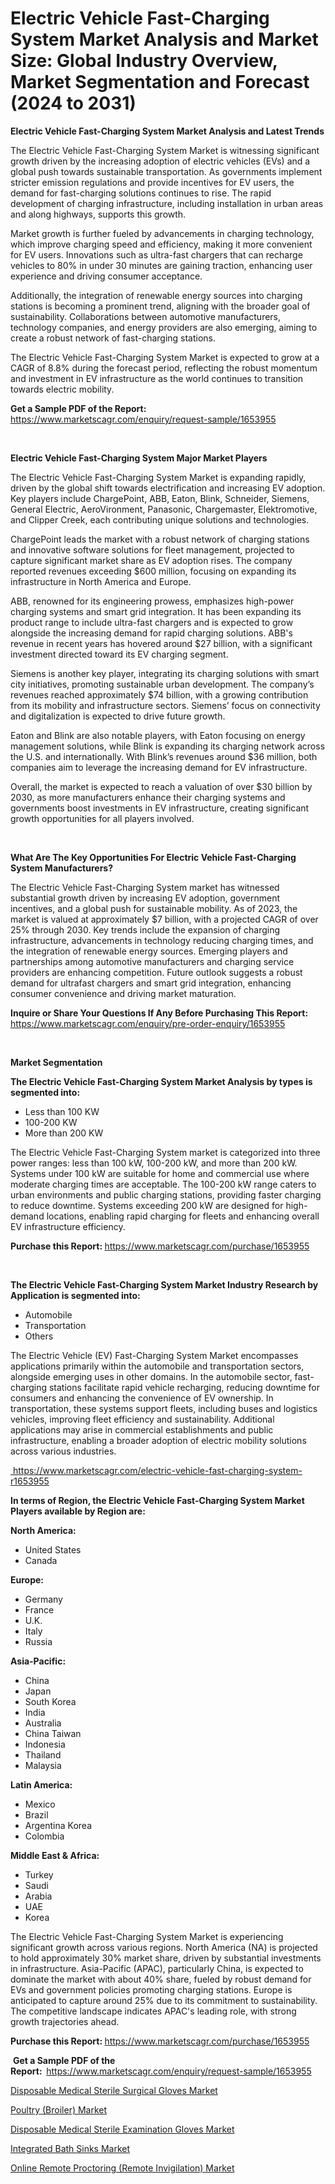 <p><h1>Electric Vehicle Fast-Charging System Market Analysis and Market Size: Global Industry Overview, Market Segmentation and Forecast (2024 to 2031)</h1></p><p><strong>Electric Vehicle Fast-Charging System Market Analysis and Latest Trends</strong></p>
<p><p>The Electric Vehicle Fast-Charging System Market is witnessing significant growth driven by the increasing adoption of electric vehicles (EVs) and a global push towards sustainable transportation. As governments implement stricter emission regulations and provide incentives for EV users, the demand for fast-charging solutions continues to rise. The rapid development of charging infrastructure, including installation in urban areas and along highways, supports this growth.</p><p>Market growth is further fueled by advancements in charging technology, which improve charging speed and efficiency, making it more convenient for EV users. Innovations such as ultra-fast chargers that can recharge vehicles to 80% in under 30 minutes are gaining traction, enhancing user experience and driving consumer acceptance.</p><p>Additionally, the integration of renewable energy sources into charging stations is becoming a prominent trend, aligning with the broader goal of sustainability. Collaborations between automotive manufacturers, technology companies, and energy providers are also emerging, aiming to create a robust network of fast-charging stations.</p><p>The Electric Vehicle Fast-Charging System Market is expected to grow at a CAGR of 8.8% during the forecast period, reflecting the robust momentum and investment in EV infrastructure as the world continues to transition towards electric mobility.</p></p>
<p><strong>Get a Sample PDF of the Report:&nbsp;</strong> <a href="https://www.marketscagr.com/enquiry/request-sample/1653955?utm_campaign=1832&utm_medium=2&utm_source=Github&utm_content=ia&utm_term=08122024&utm_id=electric-vehicle-fast-charging-system">https://www.marketscagr.com/enquiry/request-sample/1653955</a></p>
<p>&nbsp;</p>
<p><strong>Electric Vehicle Fast-Charging System Major Market Players</strong></p>
<p><p>The Electric Vehicle Fast-Charging System Market is expanding rapidly, driven by the global shift towards electrification and increasing EV adoption. Key players include ChargePoint, ABB, Eaton, Blink, Schneider, Siemens, General Electric, AeroVironment, Panasonic, Chargemaster, Elektromotive, and Clipper Creek, each contributing unique solutions and technologies.</p><p>ChargePoint leads the market with a robust network of charging stations and innovative software solutions for fleet management, projected to capture significant market share as EV adoption rises. The company reported revenues exceeding $600 million, focusing on expanding its infrastructure in North America and Europe.</p><p>ABB, renowned for its engineering prowess, emphasizes high-power charging systems and smart grid integration. It has been expanding its product range to include ultra-fast chargers and is expected to grow alongside the increasing demand for rapid charging solutions. ABB's revenue in recent years has hovered around $27 billion, with a significant investment directed toward its EV charging segment.</p><p>Siemens is another key player, integrating its charging solutions with smart city initiatives, promoting sustainable urban development. The company’s revenues reached approximately $74 billion, with a growing contribution from its mobility and infrastructure sectors. Siemens’ focus on connectivity and digitalization is expected to drive future growth.</p><p>Eaton and Blink are also notable players, with Eaton focusing on energy management solutions, while Blink is expanding its charging network across the U.S. and internationally. With Blink’s revenues around $36 million, both companies aim to leverage the increasing demand for EV infrastructure.</p><p>Overall, the market is expected to reach a valuation of over $30 billion by 2030, as more manufacturers enhance their charging systems and governments boost investments in EV infrastructure, creating significant growth opportunities for all players involved.</p></p>
<p>&nbsp;</p>
<p><strong>What Are The Key Opportunities For Electric Vehicle Fast-Charging System Manufacturers?</strong></p>
<p><p>The Electric Vehicle Fast-Charging System market has witnessed substantial growth driven by increasing EV adoption, government incentives, and a global push for sustainable mobility. As of 2023, the market is valued at approximately $7 billion, with a projected CAGR of over 25% through 2030. Key trends include the expansion of charging infrastructure, advancements in technology reducing charging times, and the integration of renewable energy sources. Emerging players and partnerships among automotive manufacturers and charging service providers are enhancing competition. Future outlook suggests a robust demand for ultrafast chargers and smart grid integration, enhancing consumer convenience and driving market maturation.</p></p>
<p><strong>Inquire or Share Your Questions If Any Before Purchasing This Report:</strong> <a href="https://www.marketscagr.com/enquiry/pre-order-enquiry/1653955?utm_campaign=1832&utm_medium=2&utm_source=Github&utm_content=ia&utm_term=08122024&utm_id=electric-vehicle-fast-charging-system">https://www.marketscagr.com/enquiry/pre-order-enquiry/1653955</a></p>
<p>&nbsp;</p>
<p><strong>Market Segmentation</strong></p>
<p><strong>The Electric Vehicle Fast-Charging System Market Analysis by types is segmented into:</strong></p>
<p><ul><li>Less than 100 KW</li><li>100-200 KW</li><li>More than 200 KW</li></ul></p>
<p><p>The Electric Vehicle Fast-Charging System market is categorized into three power ranges: less than 100 kW, 100-200 kW, and more than 200 kW. Systems under 100 kW are suitable for home and commercial use where moderate charging times are acceptable. The 100-200 kW range caters to urban environments and public charging stations, providing faster charging to reduce downtime. Systems exceeding 200 kW are designed for high-demand locations, enabling rapid charging for fleets and enhancing overall EV infrastructure efficiency.</p></p>
<p><strong>Purchase this Report:&nbsp;</strong><a href="https://www.marketscagr.com/purchase/1653955?utm_campaign=1832&utm_medium=2&utm_source=Github&utm_content=ia&utm_term=08122024&utm_id=electric-vehicle-fast-charging-system">https://www.marketscagr.com/purchase/1653955</a></p>
<p>&nbsp;</p>
<p><strong>The Electric Vehicle Fast-Charging System Market Industry Research by Application is segmented into:</strong></p>
<p><ul><li>Automobile</li><li>Transportation</li><li>Others</li></ul></p>
<p><p>The Electric Vehicle (EV) Fast-Charging System Market encompasses applications primarily within the automobile and transportation sectors, alongside emerging uses in other domains. In the automobile sector, fast-charging stations facilitate rapid vehicle recharging, reducing downtime for consumers and enhancing the convenience of EV ownership. In transportation, these systems support fleets, including buses and logistics vehicles, improving fleet efficiency and sustainability. Additional applications may arise in commercial establishments and public infrastructure, enabling a broader adoption of electric mobility solutions across various industries.</p></p>
<p><a href="https://www.marketscagr.com/electric-vehicle-fast-charging-system-r1653955?utm_campaign=1832&utm_medium=2&utm_source=Github&utm_content=ia&utm_term=08122024&utm_id=electric-vehicle-fast-charging-system">&nbsp;https://www.marketscagr.com/electric-vehicle-fast-charging-system-r1653955</a></p>
<p><strong>In terms of Region, the Electric Vehicle Fast-Charging System Market Players available by Region are:</strong></p>
<p>
    <p> <strong> North America: </strong>
        <ul>
            <li>United States</li>
            <li>Canada</li>
        </ul>
        </p> 
    <p> <strong> Europe: </strong>
        <ul>
            <li>Germany</li>
            <li>France</li>
            <li>U.K.</li>
            <li>Italy</li>
            <li>Russia</li>
        </ul>
        </p> 
    <p> <strong> Asia-Pacific: </strong>
        <ul>
            <li>China</li>
            <li>Japan</li>
            <li>South Korea</li>
            <li>India</li>
            <li>Australia</li>
            <li>China Taiwan</li>
            <li>Indonesia</li>
            <li>Thailand</li>
            <li>Malaysia</li>
        </ul>
        </p> 
    <p> <strong> Latin America: </strong>
        <ul>
            <li>Mexico</li>
            <li>Brazil</li>
            <li>Argentina Korea</li>
            <li>Colombia</li>
        </ul>
        </p> 
    <p> <strong> Middle East & Africa: </strong>
        <ul>
            <li>Turkey</li>
            <li>Saudi</li>
            <li>Arabia</li>
            <li>UAE</li>
            <li>Korea</li>
        </ul>
    </p>
    </p>
<p><p>The Electric Vehicle Fast-Charging System Market is experiencing significant growth across various regions. North America (NA) is projected to hold approximately 30% market share, driven by substantial investments in infrastructure. Asia-Pacific (APAC), particularly China, is expected to dominate the market with about 40% share, fueled by robust demand for EVs and government policies promoting charging stations. Europe is anticipated to capture around 25% due to its commitment to sustainability. The competitive landscape indicates APAC's leading role, with strong growth trajectories ahead.</p></p>
<p><strong>Purchase this Report: </strong><a href="https://www.marketscagr.com/purchase/1653955?utm_campaign=1832&utm_medium=2&utm_source=Github&utm_content=ia&utm_term=08122024&utm_id=electric-vehicle-fast-charging-system">https://www.marketscagr.com/purchase/1653955</a></p>
<p>&nbsp;<strong>Get a Sample PDF of the Report:&nbsp;&nbsp;</strong><a href="https://www.marketscagr.com/enquiry/request-sample/1653955?utm_campaign=1832&utm_medium=2&utm_source=Github&utm_content=ia&utm_term=08122024&utm_id=electric-vehicle-fast-charging-system">https://www.marketscagr.com/enquiry/request-sample/1653955</a></p>
<p><strong></strong></p>
<p><p><a href="https://www.linkedin.com/pulse/t-insight-dial-ziosf?utm_campaign=1832&utm_medium=2&utm_source=Github&utm_content=ia&utm_term=08122024&utm_id=electric-vehicle-fast-charging-system">Disposable Medical Sterile Surgical Gloves Market</a></p><p><a href="https://github.com/indrystar/Market-Research-Report-List-5/blob/main/poultry-broiler-market.md?utm_campaign=1832&utm_medium=2&utm_source=Github&utm_content=ia&utm_term=08122024&utm_id=electric-vehicle-fast-charging-system">Poultry (Broiler) Market</a></p><p><a href="https://www.linkedin.com/pulse/investor-insights-disposable-medical-sterile-examination-gloves-e7kfe?utm_campaign=1832&utm_medium=2&utm_source=Github&utm_content=ia&utm_term=08122024&utm_id=electric-vehicle-fast-charging-system">Disposable Medical Sterile Examination Gloves Market</a></p><p><a href="https://www.linkedin.com/pulse/integrated-bath-sinks-market-size-competitive-differentiation-r8zgf?utm_campaign=1832&utm_medium=2&utm_source=Github&utm_content=ia&utm_term=08122024&utm_id=electric-vehicle-fast-charging-system">Integrated Bath Sinks Market</a></p><p><a href="https://www.linkedin.com/pulse/online-remote-proctoring-invigilation-market-outlook-forecast-nph0f?utm_campaign=1832&utm_medium=2&utm_source=Github&utm_content=ia&utm_term=08122024&utm_id=electric-vehicle-fast-charging-system">Online Remote Proctoring (Remote Invigilation) Market</a></p></p>